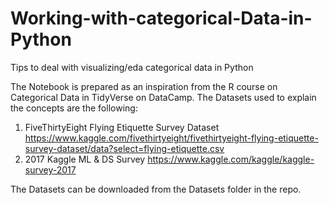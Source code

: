 # Working-with-categorical-Data-in-Python
Tips to deal with visualizing/eda categorical data in Python

The Notebook is prepared as an inspiration from the R course on Categorical Data in TidyVerse on DataCamp.
The Datasets used to explain the concepts are the following:
1. FiveThirtyEight Flying Etiquette Survey Dataset
https://www.kaggle.com/fivethirtyeight/fivethirtyeight-flying-etiquette-survey-dataset/data?select=flying-etiquette.csv
2. 2017 Kaggle ML & DS Survey
https://www.kaggle.com/kaggle/kaggle-survey-2017

The Datasets can be downloaded from the Datasets folder in the repo.

